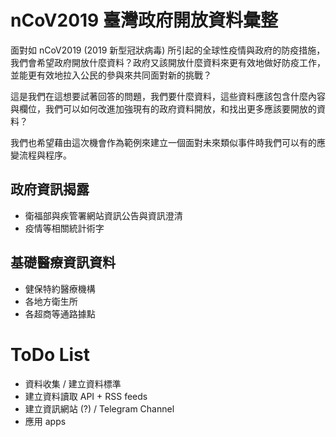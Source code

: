 # nCoV2019 臺灣政府開放資料彙整

面對如 nCoV2019 (2019 新型冠狀病毒) 所引起的全球性疫情與政府的防疫措施，我們會希望政府開放什麼資料？政府又該開放什麼資料來更有效地做好防疫工作，並能更有效地拉入公民的參與來共同面對新的挑戰？

這是我們在這想要試著回答的問題，我們要什麼資料，這些資料應該包含什麼內容與欄位，我們可以如何改進加強現有的政府資料開放，和找出更多應該要開放的資料？

我們也希望藉由這次機會作為範例來建立一個面對未來類似事件時我們可以有的應變流程與程序。

## 政府資訊揭露

-   衛福部與疾管署網站資訊公告與資訊澄清
-   疫情等相關統計術字

## 基礎醫療資訊資料

-   健保特約醫療機構
-   各地方衛生所
-   各超商等通路據點

# ToDo List

-   資料收集 / 建立資料標準
-   建立資料讀取 API + RSS feeds
-   建立資訊網站 (?) / Telegram Channel
-   應用 apps

